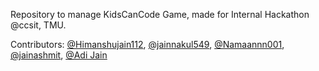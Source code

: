 Repository to manage KidsCanCode Game, made for Internal Hackathon @ccsit, TMU. 

Contributors: [@Himanshujain112](https://github.com/himanshujain112), [@jainnakul549](https://github.com/jainnakul549), [@Namaannn001](https://github.com/Namaannn001), [@jainashmit](https://github.com/jainashmit), [@Adi Jain](https://github.com/adijain-bot)

